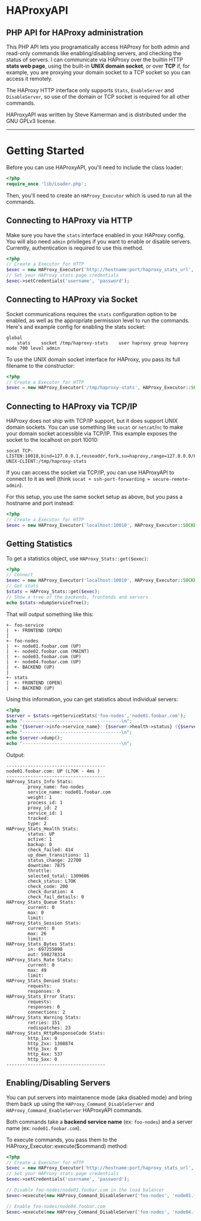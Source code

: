 # HAProxyAPI #
## PHP API for HAProxy administration ##

This PHP API lets you programatically access HAProxy for both admin and read-only commands like enabling/disabling servers, and checking the status of servers.  I can communicate via HAProxy over the builtin HTTP **stats web page**, using the built-in **UNIX domain socket**, or over **TCP** if, for example, you are proxying your domain socket to a TCP socket so you can access it remotely.

The HAProxy HTTP interface only supports `Stats`, `EnableServer` and `DisableServer`, so use of the domain or TCP socket is required for all other commands.

HAProxyAPI was written by Steve Kamerman and is distributed under the GNU GPLv3 license.

----------

# Getting Started #
Before you can use HAProxyAPI, you'll need to include the class loader:

```php
<?php
require_once 'lib/Loader.php';
```

Then, you'll need to create an `HAProxy_Executor` which is used to run all the commands.

## Connecting to HAProxy via HTTP ##
Make sure you have the `stats` interface enabled in your HAProxy config.  You will also need `admin` privileges if you want to enable or disable servers.  Currently, authentication is required to use this method.

```php
<?php
// Create a Executor for HTTP
$exec = new HAProxy_Executor('http://hostname:port/haproxy_stats_url', HAProxy_Executor::HTTP);
// Set your HAProxy stats page credentials
$exec->setCredentials('username', 'password');
```

## Connecting to HAProxy via Socket ##
Socket communications requires the `stats` configuration option to be enabled, as well as the appropriate permission level to run the commands.  Here's and example config for enabling the stats socket:

```
global
    stats    socket /tmp/haproxy-stats    user haproxy group haproxy mode 700 level admin
```

To use the UNIX domain socket interface for HAProxy, you pass its full filename to the constructor:

```php
<?php
// Create a Executor for HTTP
$exec = new HAProxy_Executor('/tmp/haproxy-stats', HAProxy_Executor::SOCKET);
```

## Connecting to HAProxy via TCP/IP ##
HAProxy does not ship with TCP/IP support, but it does support UNIX domain sockets.  You can use something like `socat` or `netcat`/`nc` to make your domain socket accessible via TCP/IP.  This example exposes the socket to the localhost on port 10010:

```
socat TCP-LISTEN:10010,bind=127.0.0.1,reuseaddr,fork,su=haproxy,range=127.0.0.0/8 UNIX-CLIENT:/tmp/haproxy-stats
```

If you can access the socket via TCP/IP, you can use HAProxyAPI to connect to it as well (think `socat + ssh-port-forwarding = secure-remote-admin`).

For this setup, you use the same socket setup as above, but you pass a hostname and port instead:

```php
<?php
// Create a Executor for HTTP
$exec = new HAProxy_Executor('localhost:10010', HAProxy_Executor::SOCKET);
```

## Getting Statistics ##
To get a statistics object, use `HAProxy_Stats::get($exec)`:

```php
<?php
// Connect
$exec = new HAProxy_Executor('localhost:10010', HAProxy_Executor::SOCKET);
// Get stats
$stats = HAProxy_Stats::get($exec);
// Show a tree of the backends, frontends and servers
echo $stats->dumpServiceTree();
```

That will output something like this:

```
+- foo-service
|  +- FRONTEND (OPEN)
|
+- foo-nodes
|  +- node01.foobar.com (UP)
|  +- node02.foobar.com (MAINT)
|  +- node03.foobar.com (UP)
|  +- node04.foobar.com (UP)
|  +- BACKEND (UP)
|
+- stats
|  +- FRONTEND (OPEN)
|  +- BACKEND (UP)
```

Using this information, you can get statistics about individual servers:

```php
<?php
$server = $stats->getServiceStats('foo-nodes','node01.foobar.com');
echo "-------------------------------------\n";
echo "{$server->info->service_name}: {$server->health->status} ({$server->health->check_status} - {$server->health->check_duration}ms )\n";
echo "-------------------------------------\n";
echo $server->dump();
echo "-------------------------------------\n";
```

Output:

```
-------------------------------------
node01.foobar.com: UP (L7OK - 4ms )
-------------------------------------
HAProxy_Stats_Info Stats:
        proxy_name: foo-nodes
        service_name: node01.foobar.com
        weight: 1
        process_id: 1
        proxy_id: 2
        service_id: 1
        tracked:
        type: 2
HAProxy_Stats_Health Stats:
        status: UP
        active: 1
        backup: 0
        check_failed: 414
        up_down_transitions: 11
        status_change: 22700
        downtime: 7875
        throttle:
        selected_total: 1309606
        check_status: L7OK
        check_code: 200
        check_duration: 4
        check_fail_details: 0
HAProxy_Stats_Queue Stats:
        current: 0
        max: 0
        limit:
HAProxy_Stats_Session Stats:
        current: 0
        max: 26
        limit:
HAProxy_Stats_Bytes Stats:
        in: 697255098
        out: 598278314
HAProxy_Stats_Rate Stats:
        current: 0
        max: 49
        limit:
HAProxy_Stats_Denied Stats:
        requests:
        responses: 0
HAProxy_Stats_Error Stats:
        requests:
        responses: 0
        connections: 2
HAProxy_Stats_Warning Stats:
        retries: 151
        redispatches: 23
HAProxy_Stats_HttpResponseCode Stats:
        http_1xx: 0
        http_2xx: 1308874
        http_3xx: 0
        http_4xx: 537
        http_5xx: 0
-------------------------------------
```

## Enabling/Disabling Servers ##
You can put servers into maintanence mode (aka disabled mode) and bring them back up using the `HAProxy_Command_DisableServer` and `HAProxy_Command_EnableServer` HAProxyAPI commands.

Both commands take a **backend service name** (ex: `foo-nodes`) and a server name (ex: `node01.foobar.com`).

To execute commands, you pass them to the HAProxy_Executor::execute($command) method:

```php
<?php
// Create a Executor for HTTP
$exec = new HAProxy_Executor('http://hostname:port/haproxy_stats_url', HAProxy_Executor::HTTP);
// Set your HAProxy stats page credentials
$exec->setCredentials('username', 'password');

// Disable foo-nodes/node01.foobar.com in the load balancer
$exec->execute(new HAProxy_Command_DisableServer('foo-nodes', 'node01.foobar.com'));

// Enable foo-nodes/node04.foobar.com
$exec->execute(new HAProxy_Command_DisableServer('foo-nodes', 'node04.foobar.com'));
```